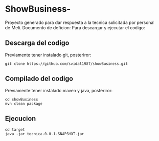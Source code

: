 # ShowBusiness-
Proyecto generado para dar respuesta a la tecnica solicitada por personal de Meli.
Documento de deficion:
Para descargar y ejecutar el codigo:
## Descarga del codigo
Previamente tener instalado git, posteriror:
~~~
git clone https://github.com/svidal1987/showBusiness.git
~~~
## Compilado del codigo
Previamente tener instalado maven y java, posteriror:
~~~
cd showBusiness
mvn clean package
~~~
## Ejecucion
~~~
cd target
java -jar tecnica-0.0.1-SNAPSHOT.jar
~~~
